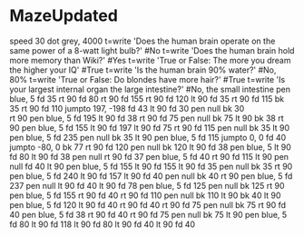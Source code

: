 # MazeUpdated
speed 30
dot grey, 4000
t=write 'Does the human brain operate on the same power of a 8-watt light bulb?'
#No
t=write 'Does the human brain hold more memory than Wiki?'
#Yes
t=write 'True or False: The more you dream the higher your IQ'
#True
t=write 'Is the human brain 90% water?'
#No, 80%
t=write 'True or False: Do blondes have more hair?'
#True
t=write 'Is your largest internal organ the large intestine?'
#No, the small intestine
pen blue, 5
fd 35
rt 90 
fd 80
rt 90
fd 155
rt 90 
fd 120
lt 90 
fd 35
rt 90 
fd 115
bk 35
rt 90 
fd 110
jumpto 197, -198
fd 43
lt 90 
fd 30
pen null 
bk 30  
rt 90 
pen blue, 5
fd 195
lt 90 
fd 38
rt 90 
fd 75
pen null 
bk 75
lt 90 
bk 38
rt 90
pen blue, 5
fd 155
lt 90
fd 197
lt 90 
fd 75
rt 90 
fd 115
pen null
bk 35
lt 90 
pen blue, 5 
fd 235
pen null 
bk 35
lt 90 
pen blue, 5 
fd 115
jumpto 0, 0 
fd 40
jumpto -80, 0
bk 77 
rt 90 
fd 120
pen null
bk 120 
lt 90 
fd 38
pen blue, 5 
lt 90 
fd 80
lt 90 
fd 38
pen null
rt 90
fd 37
pen blue, 5
fd 40
rt 90 
fd 115
lt 90 
pen null
fd 40
lt 90 
pen blue, 5
fd 155
lt 90 
fd 155
lt 90
fd 35
pen null
bk 35
rt 90 
pen blue, 5
fd 240
lt 90 
fd 157
lt 90
fd 40
pen null
bk 40
rt 90
pen blue, 5
fd 237
pen null
lt 90
fd 40 
lt 90
fd 78
pen blue, 5
fd 125
pen null
bk 125
rt 90
pen blue, 5
fd 155
rt 90 
fd 40
rt 90
fd 110
pen null
bk 110
lt 90
bk 40
lt 90
pen blue, 5
fd 120
lt 90
fd 40
rt 90
fd 40
rt 90
fd 75
pen null
bk 75
rt 90
fd 40
pen blue, 5
fd 38
rt 90
fd 40
rt 90
fd 75
pen null
bk 75
lt 90
pen blue, 5
fd 80
lt 90
fd 118
lt 90
fd 80
lt 90
fd 40
lt 90
fd 40

